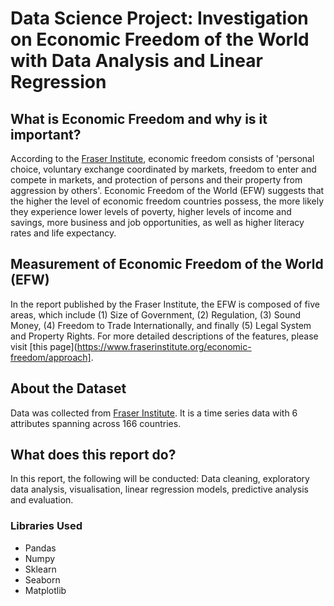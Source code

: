 # Data Science Project: Investigation on Economic Freedom of the World with Data Analysis and Linear Regression

## What is Economic Freedom and why is it important?

According to the [Fraser Institute](https://www.fraserinstitute.org/), economic freedom consists of 'personal choice, voluntary exchange coordinated by markets, freedom to enter and compete in markets, and protection of persons and their property from aggression by others'. Economic Freedom of the World (EFW) suggests that the higher the level of economic freedom countries possess, the more likely they experience lower levels of poverty, higher levels of income and savings, more business and job opportunities, as well as higher literacy rates and life expectancy.

## Measurement of Economic Freedom of the World (EFW)

In the report published by the Fraser Institute, the EFW is composed of five areas, which include (1) Size of Government, (2) Regulation, (3) Sound Money, (4) Freedom to Trade Internationally, and finally (5) Legal System and Property Rights. For more detailed descriptions of the features, please visit [this page](https://www.fraserinstitute.org/economic-freedom/approach]. 

## About the Dataset

Data was collected from [Fraser Institute](https://www.fraserinstitute.org/). It is a time series data with 6 attributes spanning across 166 countries. 

## What does this report do?

In this report, the following will be conducted: Data cleaning, exploratory data analysis, visualisation, linear regression models, predictive analysis and evaluation.

### Libraries Used

* Pandas
* Numpy
* Sklearn
* Seaborn
* Matplotlib
